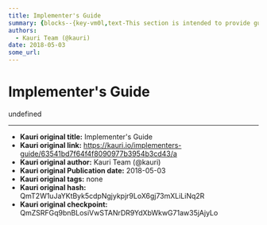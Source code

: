 ```yaml
---
title: Implementer's Guide
summary: {blocks--{key-vm0l,text-This section is intended to provide guidance for anyone wanting to implement tools and applications that use ENS, or custom resolvers within ENS.,type-unstyled,depth-0,inlineStyleRanges-,entityRanges-,data-{}},{key-ae3ao,text-Writing a resolver,type-header-two,depth-0,inlineStyleRanges-,entityRanges-,data-{}},{key-askor,text-Resolvers are specified in EIP137. A resolver must implement the following method-,type-unstyled,depth-0,inlineStyleRanges-,entityRanges--{offset-27,
authors:
  - Kauri Team (@kauri)
date: 2018-05-03
some_url: 
---
```


# Implementer's Guide


undefined


---

- **Kauri original title:** Implementer's Guide
- **Kauri original link:** https://kauri.io/implementers-guide/63541bd7f64f4f8090977b3954b3cd43/a
- **Kauri original author:** Kauri Team (@kauri)
- **Kauri original Publication date:** 2018-05-03
- **Kauri original tags:** none
- **Kauri original hash:** QmT2W1uJaYKtByk5cdpNgjykpjr9LoX6gj73mXLiLiNq2R
- **Kauri original checkpoint:** QmZSRFGq9bnBLosiVwSTANrDR9YdXbWkwG71aw35jAjyLo



